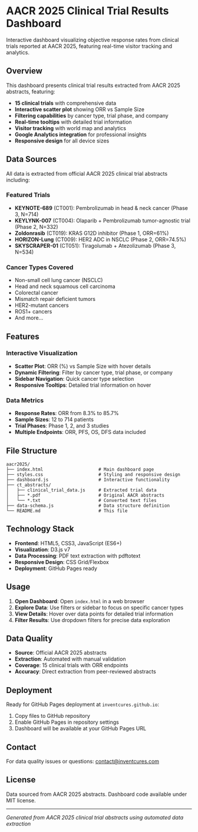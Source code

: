 # AACR 2025 Clinical Trial Results Dashboard

Interactive dashboard visualizing objective response rates from clinical trials reported at AACR 2025, featuring real-time visitor tracking and analytics.

## Overview

This dashboard presents clinical trial results extracted from AACR 2025 abstracts, featuring:

- **15 clinical trials** with comprehensive data
- **Interactive scatter plot** showing ORR vs Sample Size
- **Filtering capabilities** by cancer type, trial phase, and company
- **Real-time tooltips** with detailed trial information
- **Visitor tracking** with world map and analytics
- **Google Analytics integration** for professional insights
- **Responsive design** for all device sizes

## Data Sources

All data is extracted from official AACR 2025 clinical trial abstracts including:

### Featured Trials
- **KEYNOTE-689** (CT001): Pembrolizumab in head & neck cancer (Phase 3, N=714)
- **KEYLYNK-007** (CT004): Olaparib + Pembrolizumab tumor-agnostic trial (Phase 2, N=332)
- **Zoldonrasib** (CT019): KRAS G12D inhibitor (Phase 1, ORR=61%)
- **HORIZON-Lung** (CT009): HER2 ADC in NSCLC (Phase 2, ORR=74.5%)
- **SKYSCRAPER-01** (CT051): Tiragolumab + Atezolizumab (Phase 3, N=534)

### Cancer Types Covered
- Non-small cell lung cancer (NSCLC)
- Head and neck squamous cell carcinoma
- Colorectal cancer
- Mismatch repair deficient tumors
- HER2-mutant cancers
- ROS1+ cancers
- And more...

## Features

### Interactive Visualization
- **Scatter Plot**: ORR (%) vs Sample Size with hover details
- **Dynamic Filtering**: Filter by cancer type, trial phase, or company
- **Sidebar Navigation**: Quick cancer type selection
- **Responsive Tooltips**: Detailed trial information on hover

### Data Metrics
- **Response Rates**: ORR from 8.3% to 85.7%
- **Sample Sizes**: 12 to 714 patients
- **Trial Phases**: Phase 1, 2, and 3 studies
- **Multiple Endpoints**: ORR, PFS, OS, DFS data included

## File Structure

```
aacr2025/
├── index.html                     # Main dashboard page
├── styles.css                     # Styling and responsive design
├── dashboard.js                   # Interactive functionality
├── ct_abstracts/
│   ├── clinical_trial_data.js     # Extracted trial data
│   ├── *.pdf                      # Original AACR abstracts
│   └── *.txt                      # Converted text files
├── data-schema.js                 # Data structure definition
└── README.md                      # This file
```

## Technology Stack

- **Frontend**: HTML5, CSS3, JavaScript (ES6+)
- **Visualization**: D3.js v7
- **Data Processing**: PDF text extraction with pdftotext
- **Responsive Design**: CSS Grid/Flexbox
- **Deployment**: GitHub Pages ready

## Usage

1. **Open Dashboard**: Open `index.html` in a web browser
2. **Explore Data**: Use filters or sidebar to focus on specific cancer types
3. **View Details**: Hover over data points for detailed trial information
4. **Filter Results**: Use dropdown filters for precise data exploration

## Data Quality

- **Source**: Official AACR 2025 abstracts
- **Extraction**: Automated with manual validation
- **Coverage**: 15 clinical trials with ORR endpoints
- **Accuracy**: Direct extraction from peer-reviewed abstracts

## Deployment

Ready for GitHub Pages deployment at `inventcures.github.io`:

1. Copy files to GitHub repository
2. Enable GitHub Pages in repository settings
3. Dashboard will be available at your GitHub Pages URL

## Contact

For data quality issues or questions: contact@inventcures.com

## License

Data sourced from AACR 2025 abstracts. Dashboard code available under MIT license.

---

*Generated from AACR 2025 clinical trial abstracts using automated data extraction*